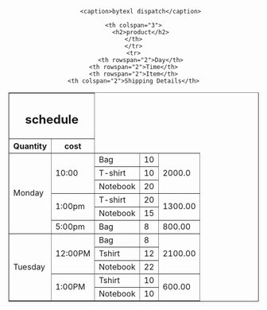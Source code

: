 <!DOCTYPE html>
<html lang="en">
<head>
    <meta charset="UTF-8">
    <meta name="viewport" content="width, initial-scale=1.0">
    <title>Creation of tables</title>
</head>
<body>
     <center>
    <table border="1">
       
        <caption>bytexl dispatch</caption>
   <thead>
    <tr>
    <th colspan="2">
        <h2>schedule</h2>
    </th>

    <th colspan="3">
        <h2>product</h2>
    </th>
    </tr>
    <tr>
        <th rowspan="2">Day</th>
    <th rowspan="2">Time</th>
    <th rowspan="2">Item</th>
    <th colspan="2">Shipping Details</th>
</tr>
<tr>
    <th>Quantity</th>
    <th>cost</th>
</tr>
   </thead>
<tr>
    <td rowspan="6">Monday</td>
    <td rowspan="3">10:00</td>
    <td>Bag</td>
    <td>10</td>
    <td rowspan="3">2000.0</td>
</tr>
<tr>
    <td>T-shirt</td>
    <td>10</td>
</tr>
<tr>
    <td>Notebook</td>
    <td>20</td>
</tr>
<tr>
    <td rowspan="2">1:00pm</td>
    <td>T-shirt</td>
    <td>20</td>
    <td rowspan="2">1300.00</td>
</tr>
<tr>
    <td>Notebook</td>
    <td>15</td>
</tr>
<tr>
    <td>5:00pm</td>
    <td>Bag</td>
    <td>8</td>
    <td>800.00</td>
</tr>   
<tr>
    <td rowspan="5">Tuesday</td>
     <td rowspan="3">12:00PM</td>
      <td>Bag</td>
      <td>8</td>
      <td rowspan="3">2100.00</td>
</tr>
<tr>
    <td>Tshirt</td>
     <td>12</td>

</tr>
<tr>
    <td>Notebook</td>
    <td>22</td>
</tr>
<tr>
    <td rowspan="2">1:00PM</td>
    <td>Tshirt</td>
    <td>10</td>
      <td rowspan="2">600.00</td>
</tr>
<tr>
    <td>Notebook</td>
    <td>10</td>
</tr>
    </table>
    </center> 
</body>
</html>

